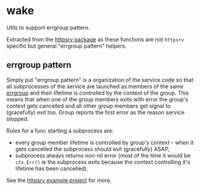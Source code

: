 # wake

Utils to support errgroup pattern.

Extracted from the [httpsrv package](https://github.com/ainvaltin/httpsrv) as
these functions are not `httpsrv` specific but general "errgroup pattern" helpers.


## errgroup pattern

Simply put "errgroup pattern" is a organization of the service code so that all
subprocesses of the service are launched as members of the same
[errgroup](https://pkg.go.dev/golang.org/x/sync/errgroup) and their lifetime is
controlled by the context of the group. This means that when one of the group
members exits with error the group's context gets cancelled and all other group
members get signal to (gracefully) exit too. Group reports the first error as
the reason service stopped.

Rules for a func starting a subprocess are:
 - every group member lifetime is controlled by group's context - when it gets
 cancelled the subprocess should exit (gracefully) ASAP;
 - subprocess always returns non-nil error (most of the time it would be
 `ctx.Err()` ie the subprocess exits because the context controlling it's lifetime
 has been cancelled).

See the [httpsrv example project](https://github.com/ainvaltin/httpsrv)
for more.
